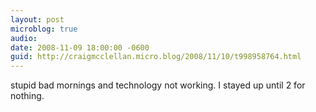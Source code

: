 ```yaml
---
layout: post
microblog: true
audio: 
date: 2008-11-09 18:00:00 -0600
guid: http://craigmcclellan.micro.blog/2008/11/10/t998958764.html
---
```

stupid bad mornings and technology not working. I stayed up until 2 for nothing.
